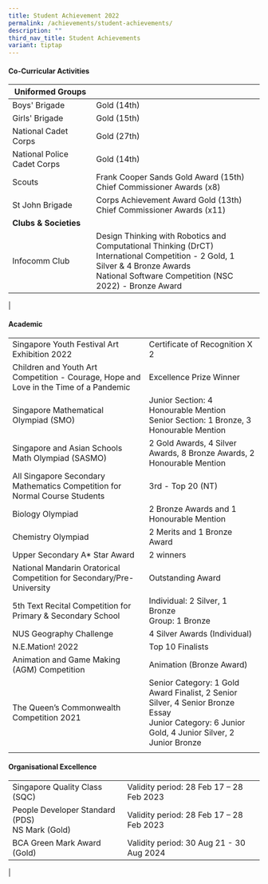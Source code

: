 ```yaml
---
title: Student Achievement 2022
permalink: /achievements/student-achievements/
description: ""
third_nav_title: Student Achievements
variant: tiptap
---
```

#### **Co-Curricular Activities**

| Uniformed Groups  |  |
|---|---|
| Boys' Brigade | Gold (14th) |
| Girls' Brigade | Gold (15th) |
| National Cadet Corps | Gold (27th) |
| National Police Cadet Corps | Gold (14th) |
Scouts | Frank Cooper Sands Gold Award (15th) <br> Chief Commissioner Awards (x8) |
St John Brigade | Corps Achievement Award Gold (13th) <br> Chief Commissioner Awards (x11) |
**Clubs &amp; Societies** ||
Infocomm Club | Design Thinking with Robotics and Computational Thinking (DrCT) <br> International Competition - 2 Gold, 1 Silver &amp; 4 Bronze Awards <br> National Software Competition (NSC 2022) - Bronze Award |
|


#### **Academic**

|  |  |
|---|---|
| Singapore Youth Festival Art Exhibition 2022 | Certificate of Recognition X 2 |
Children and Youth Art Competition - Courage, Hope and Love in the Time of a Pandemic | Excellence Prize Winner | 
Singapore Mathematical Olympiad (SMO) | Junior Section: 4 Honourable Mention <br> Senior Section: 1 Bronze, 3 Honourable Mention | 
Singapore and Asian Schools Math Olympiad (SASMO) | 2 Gold Awards, 4 Silver Awards, 8 Bronze Awards, 2 Honourable Mention | 
All Singapore Secondary Mathematics Competition for Normal Course Students | 3rd - Top 20 (NT)| 
Biology Olympiad | 2 Bronze Awards and 1 Honourable Mention
Chemistry Olympiad | 2 Merits and 1 Bronze Award |
Upper Secondary A* Star Award | 2 winners | 
National Mandarin Oratorical Competition for Secondary/Pre-University | Outstanding Award |
5th Text Recital Competition  for Primary &amp; Secondary School | Individual: 2 Silver, 1 Bronze <br> Group: 1 Bronze
NUS Geography Challenge | 4 Silver Awards (Individual) | 
N.E.Mation! 2022 | Top 10 Finalists |
Animation and Game Making (AGM) Competition | Animation (Bronze Award) | 
The Queen’s Commonwealth Competition 2021 |  Senior Category: 1 Gold Award Finalist, 2 Senior Silver, 4 Senior Bronze Essay <br> Junior Category: 6 Junior Gold, 4 Junior Silver, 2 Junior Bronze
|  |  |

#### **Organisational Excellence**

|  |  |
|---|---|
|Singapore Quality Class (SQC) | Validity period: 28 Feb 17 – 28 Feb 2023 | 
People Developer Standard (PDS) <br> NS Mark (Gold)| Validity period: 28 Feb 17 – 28 Feb 2023 | 
BCA Green Mark Award (Gold) | Validity period: 30 Aug 21 - 30 Aug 2024 |
|
